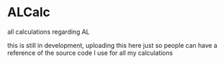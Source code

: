 # ALCalc
all calculations regarding AL

this is still in development, uploading this here just so people can have a reference of the source code I use for all my calculations
